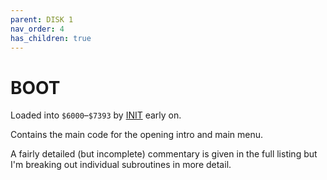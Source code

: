 ```yaml
---
parent: DISK 1
nav_order: 4
has_children: true
---
```


# BOOT

Loaded into `$6000`–`$7393` by [INIT](/DISK_01/INIT) early on.

Contains the main code for the opening intro and main menu.

A fairly detailed (but incomplete) commentary is given in the full listing but I'm breaking out individual subroutines in more detail.